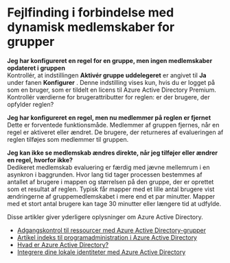 
<properties
    pageTitle="Fejlfinding i forbindelse med dynamisk medlemskab for grupper | Microsoft Azure"
    description="Tip til fejlfinding for dynamisk medlemskab for grupper i Azure AD."
    services="active-directory"
    documentationCenter=""
    authors="curtand"
    manager="femila"
    editor=""
    />

<tags
    ms.service="active-directory"
    ms.workload="identity"
    ms.tgt_pltfrm="na"
    ms.devlang="na"
    ms.topic="article"
    ms.date="08/10/2016"
    ms.author="curtand"/>


# <a name="troubleshooting-dynamic-memberships-for-groups"></a>Fejlfinding i forbindelse med dynamisk medlemskaber for grupper

**Jeg har konfigureret en regel for en gruppe, men ingen medlemskaber opdateret i gruppen**<br/>Kontrollér, at indstillingen **Aktivér gruppe uddelegeret** er angivet til **Ja** under fanen **Konfigurer** . Denne indstilling vises kun, hvis du er logget på som en bruger, som er tildelt en licens til Azure Active Directory Premium. Kontrollér værdierne for brugerattributter for reglen: er der brugere, der opfylder reglen?

**Jeg har konfigureret en regel, men nu medlemmer på reglen er fjernet**<br/>Dette er forventede funktionsmåde. Medlemmer af gruppen fjernes, når en regel er aktiveret eller ændret. De brugere, der returneres af evalueringen af reglen tilføjes som medlemmer til gruppen.     

**Jeg kan ikke se medlemskab ændres direkte, når jeg tilføjer eller ændrer en regel, hvorfor ikke?**<br/>Dedikeret medlemskab evaluering er færdig med jævne mellemrum i en asynkron i baggrunden. Hvor lang tid tager processen bestemmes af antallet af brugere i mappen og størrelsen på den gruppe, der er oprettet som et resultat af reglen. Typisk får mapper med et lille antal brugere vist ændringerne af gruppemedlemskabet i mere end et par minutter. Mapper med et stort antal brugere kan tage 30 minutter eller længere tid at udfylde.

Disse artikler giver yderligere oplysninger om Azure Active Directory.

* [Adgangskontrol til ressourcer med Azure Active Directory-grupper](active-directory-manage-groups.md)
* [Artikel indeks til programadministration i Azure Active Directory](active-directory-apps-index.md)
* [Hvad er Azure Active Directory?](active-directory-whatis.md)
* [Integrere dine lokale identiteter med Azure Active Directory](active-directory-aadconnect.md)

